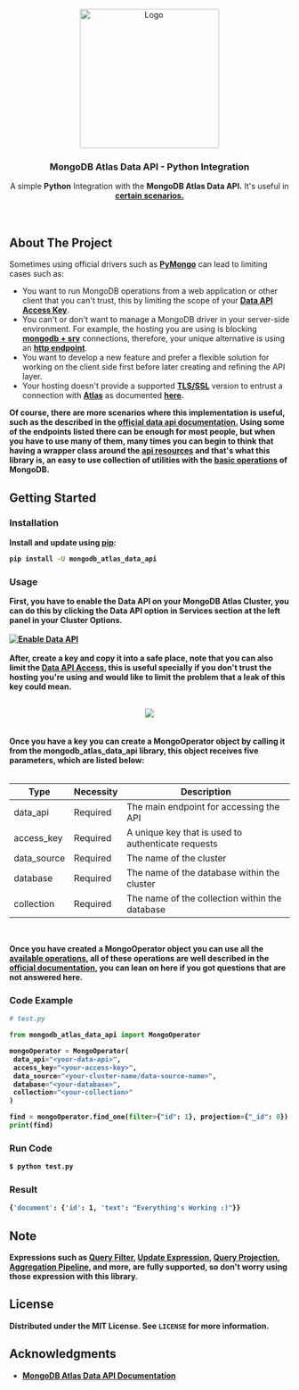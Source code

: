<!-- PROJECT LOGO -->
<br />
<div align="center">
  <a href="https://github.com/imcarlosguerrero/mongodb-atlas-data-api">
    <img src="https://i.imgur.com/8P9wZJT.png" alt="Logo" width="250">
  </a>

  <h3 align="center">MongoDB Atlas Data API - Python Integration</h3>

  <p align="center">
    A simple <strong>Python</strong> Integration with the <strong>MongoDB Atlas Data API.</strong> It's useful in <a href="https://www.mongodb.com/docs/atlas/api/data-api/#when-to-use-the-data-api"><strong>certain scenarios.</strong></a>
    <br />
    <br />
    <br />
  </p>
</div>

<!-- ABOUT THE PROJECT -->
## About The Project

Sometimes using official drivers such as <a href="https://www.mongodb.com/docs/drivers/pymongo/"><strong>PyMongo</strong></a> can lead to limiting cases such as:

* You want to run MongoDB operations from a web application or other client that you can't trust, this by limiting the scope of your <a href="https://www.mongodb.com/docs/atlas/api/data-api/#data-access-permissions"><strong>Data API Access Key</strong></a>.
* You can't or don't want to manage a MongoDB driver in your server-side environment. For example, the hosting you are using is blocking <a href="https://www.mongodb.com/docs/manual/reference/connection-string/#dns-seed-list-connection-format"><strong>mongodb + srv</strong></a> connections, therefore, your unique alternative is using an <a href="https://www.mongodb.com/docs/atlas/api/data-api/#read-and-write-with-the-data-api"><strong>http endpoint</strong></a>.
* You want to develop a new feature and prefer a flexible solution for working on the client side first before later creating and refining the API layer.
* Your hosting doesn't provide a supported <a href="https://www.cloudflare.com/learning/ssl/how-does-ssl-work/"><strong>TLS/SSL</strong></a> version to entrust a connection with <a href="https://www.mongodb.com/atlas/database"><strong>Atlas</strong></a> as documented <a href="https://pymongo.readthedocs.io/en/stable/atlas.html"><strong>here<strong></a>. 

Of course, there are more scenarios where this implementation is useful, such as the described in the <a href="https://www.mongodb.com/docs/atlas/api/data-api/#when-to-use-the-data-api"><strong>official data api documentation.</strong></a> Using some of the endpoints listed there can be enough for most people, but when you have to use many of them, many times you can begin to think that having a wrapper class around the <a href="https://www.mongodb.com/docs/atlas/api/data-api-resources/"><strong>api resources</strong></a> and that's what this library is, an easy to use collection of utilities with the <a href="https://www.mongodb.com/docs/manual/crud/"><strong>basic operations</strong></a> of MongoDB.

<!-- GETTING STARTED -->
## Getting Started

### Installation

Install and update using <a href="https://pip.pypa.io/en/stable/getting-started/"><strong>pip</strong></a>:
   ```sh
   pip install -U mongodb_atlas_data_api
   ```

<!-- USAGE EXAMPLES -->
### Usage

First, you have to enable the Data API on your MongoDB Atlas Cluster, you can do this by clicking the Data API option in Services section at the left panel in your Cluster Options.
<br>
</br>
<a href="https://github.com/imcarlosguerrero/mongodb-atlas-data-api">
    <img src="https://i.imgur.com/xidYOOS.jpg" alt="Enable Data API">
  </a>
<br>
</br>
After, create a key and copy it into a safe place, note that you can also limit the <a href="https://www.mongodb.com/docs/atlas/api/data-api/#data-access-permissions"><strong>Data API Access</strong></a>, this is useful specially if you don't trust the hosting you're using and would like to limit the problem that a leak of this key could mean.
<br>
</br>
  <div align="center">
<img src="https://i.imgur.com/9mTEYKO.gif">
</div>
<br>
</br>
Once you have a key you can create a <strong>MongoOperator</strong> object by calling it from the <strong>mongodb_atlas_data_api</strong> library, this object receives five parameters, which are listed below:
<br>
</br>

| Type        | Necessity | Description                                           |
|-------------|-----------|-------------------------------------------------------|
| data_api    | Required | The main endpoint for accessing the API               |
| access_key  | Required | A unique key that is used to authenticate requests    |
| data_source | Required | The name of the cluster                                |
| database    | Required | The name of the database within the cluster            |
| collection  | Required | The name of the collection within the database        |
</br>

Once you have created a <strong>MongoOperator</strong> object you can use all the <a href="https://www.mongodb.com/docs/atlas/api/data-api-resources/"><strong>available operations</strong></a>, all of these operations are well described in the <a href="https://www.mongodb.com/docs/atlas/api/data-api-resources/"><strong>official documentation</strong></a>, you can lean on here if you  got questions that are not answered here.

<!-- CODE EXAMPLE -->
### Code Example

   ```python
   # test.py
   
from mongodb_atlas_data_api import MongoOperator
   
mongoOperator = MongoOperator(
	data_api="<your-data-api>", 
	access_key="<your-access-key>", 
	data_source="<your-cluster-name/data-source-name>", 
	database="<your-database>", 
	collection="<your-collection>"
)

find = mongoOperator.find_one(filter={"id": 1}, projection={"_id": 0})
print(find)
   ```
### Run Code	
 ```sh
 $ python test.py
   ```
### Result
 ```sh
{'document': {'id': 1, 'text': "Everything's Working :)"}}
   ```

<!-- GETTING STARTED -->
## Note

Expressions such as <a href="https://www.mongodb.com/docs/manual/tutorial/query-documents/"><strong>Query Filter</strong></a>, <a href="https://www.mongodb.com/docs/manual/tutorial/update-documents"><strong>Update Expression</strong></a>, <a href="https://www.mongodb.com/docs/manual/tutorial/project-fields-from-query-results/"><strong>Query Projection</strong></a>, <a href="https://www.mongodb.com/docs/manual/core/aggregation-pipeline/"><strong>Aggregation Pipeline</strong></a>, and more, are fully supported, so don't worry 	 using those expression with this library.


<!-- LICENSE -->
## License

Distributed under the MIT License. See `LICENSE` for more information.

<!-- ACKNOWLEDGMENTS -->
## Acknowledgments


* [MongoDB Atlas Data API Documentation](https://www.mongodb.com/docs/atlas/api/data-api)
